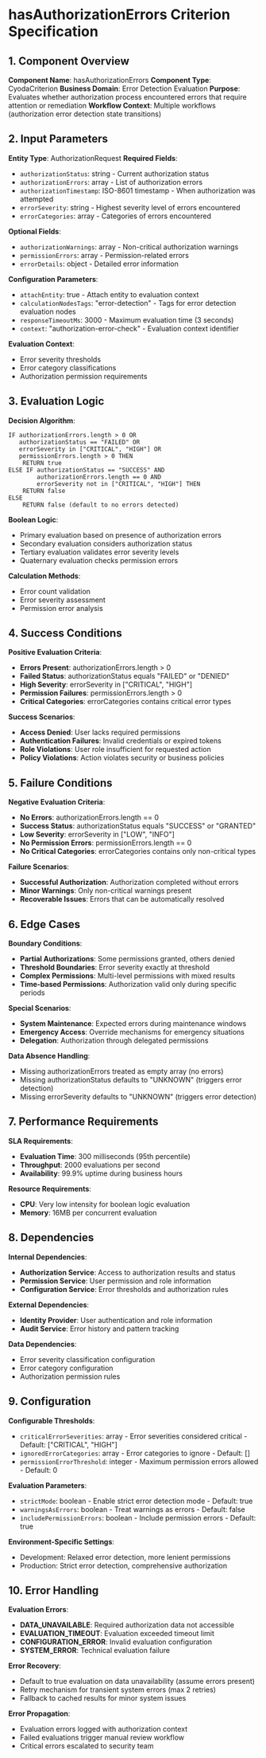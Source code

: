 # hasAuthorizationErrors Criterion Specification

## 1. Component Overview
**Component Name**: hasAuthorizationErrors
**Component Type**: CyodaCriterion
**Business Domain**: Error Detection Evaluation
**Purpose**: Evaluates whether authorization process encountered errors that require attention or remediation
**Workflow Context**: Multiple workflows (authorization error detection state transitions)

## 2. Input Parameters
**Entity Type**: AuthorizationRequest
**Required Fields**:
- `authorizationStatus`: string - Current authorization status
- `authorizationErrors`: array - List of authorization errors
- `authorizationTimestamp`: ISO-8601 timestamp - When authorization was attempted
- `errorSeverity`: string - Highest severity level of errors encountered
- `errorCategories`: array - Categories of errors encountered

**Optional Fields**:
- `authorizationWarnings`: array - Non-critical authorization warnings
- `permissionErrors`: array - Permission-related errors
- `errorDetails`: object - Detailed error information

**Configuration Parameters**:
- `attachEntity`: true - Attach entity to evaluation context
- `calculationNodesTags`: "error-detection" - Tags for error detection evaluation nodes
- `responseTimeoutMs`: 3000 - Maximum evaluation time (3 seconds)
- `context`: "authorization-error-check" - Evaluation context identifier

**Evaluation Context**:
- Error severity thresholds
- Error category classifications
- Authorization permission requirements

## 3. Evaluation Logic
**Decision Algorithm**:
```
IF authorizationErrors.length > 0 OR
   authorizationStatus == "FAILED" OR
   errorSeverity in ["CRITICAL", "HIGH"] OR
   permissionErrors.length > 0 THEN
    RETURN true
ELSE IF authorizationStatus == "SUCCESS" AND
        authorizationErrors.length == 0 AND
        errorSeverity not in ["CRITICAL", "HIGH"] THEN
    RETURN false
ELSE
    RETURN false (default to no errors detected)
```

**Boolean Logic**:
- Primary evaluation based on presence of authorization errors
- Secondary evaluation considers authorization status
- Tertiary evaluation validates error severity levels
- Quaternary evaluation checks permission errors

**Calculation Methods**:
- Error count validation
- Error severity assessment
- Permission error analysis

## 4. Success Conditions
**Positive Evaluation Criteria**:
- **Errors Present**: authorizationErrors.length > 0
- **Failed Status**: authorizationStatus equals "FAILED" or "DENIED"
- **High Severity**: errorSeverity in ["CRITICAL", "HIGH"]
- **Permission Failures**: permissionErrors.length > 0
- **Critical Categories**: errorCategories contains critical error types

**Success Scenarios**:
- **Access Denied**: User lacks required permissions
- **Authentication Failures**: Invalid credentials or expired tokens
- **Role Violations**: User role insufficient for requested action
- **Policy Violations**: Action violates security or business policies

## 5. Failure Conditions
**Negative Evaluation Criteria**:
- **No Errors**: authorizationErrors.length == 0
- **Success Status**: authorizationStatus equals "SUCCESS" or "GRANTED"
- **Low Severity**: errorSeverity in ["LOW", "INFO"]
- **No Permission Errors**: permissionErrors.length == 0
- **No Critical Categories**: errorCategories contains only non-critical types

**Failure Scenarios**:
- **Successful Authorization**: Authorization completed without errors
- **Minor Warnings**: Only non-critical warnings present
- **Recoverable Issues**: Errors that can be automatically resolved

## 6. Edge Cases
**Boundary Conditions**:
- **Partial Authorizations**: Some permissions granted, others denied
- **Threshold Boundaries**: Error severity exactly at threshold
- **Complex Permissions**: Multi-level permissions with mixed results
- **Time-based Permissions**: Authorization valid only during specific periods

**Special Scenarios**:
- **System Maintenance**: Expected errors during maintenance windows
- **Emergency Access**: Override mechanisms for emergency situations
- **Delegation**: Authorization through delegated permissions

**Data Absence Handling**:
- Missing authorizationErrors treated as empty array (no errors)
- Missing authorizationStatus defaults to "UNKNOWN" (triggers error detection)
- Missing errorSeverity defaults to "UNKNOWN" (triggers error detection)

## 7. Performance Requirements
**SLA Requirements**:
- **Evaluation Time**: 300 milliseconds (95th percentile)
- **Throughput**: 2000 evaluations per second
- **Availability**: 99.9% uptime during business hours

**Resource Requirements**:
- **CPU**: Very low intensity for boolean logic evaluation
- **Memory**: 16MB per concurrent evaluation

## 8. Dependencies
**Internal Dependencies**:
- **Authorization Service**: Access to authorization results and status
- **Permission Service**: User permission and role information
- **Configuration Service**: Error thresholds and authorization rules

**External Dependencies**:
- **Identity Provider**: User authentication and role information
- **Audit Service**: Error history and pattern tracking

**Data Dependencies**:
- Error severity classification configuration
- Error category configuration
- Authorization permission rules

## 9. Configuration
**Configurable Thresholds**:
- `criticalErrorSeverities`: array - Error severities considered critical - Default: ["CRITICAL", "HIGH"]
- `ignoredErrorCategories`: array - Error categories to ignore - Default: []
- `permissionErrorThreshold`: integer - Maximum permission errors allowed - Default: 0

**Evaluation Parameters**:
- `strictMode`: boolean - Enable strict error detection mode - Default: true
- `warningsAsErrors`: boolean - Treat warnings as errors - Default: false
- `includePermissionErrors`: boolean - Include permission errors - Default: true

**Environment-Specific Settings**:
- Development: Relaxed error detection, more lenient permissions
- Production: Strict error detection, comprehensive authorization

## 10. Error Handling
**Evaluation Errors**:
- **DATA_UNAVAILABLE**: Required authorization data not accessible
- **EVALUATION_TIMEOUT**: Evaluation exceeded timeout limit
- **CONFIGURATION_ERROR**: Invalid evaluation configuration
- **SYSTEM_ERROR**: Technical evaluation failure

**Error Recovery**:
- Default to true evaluation on data unavailability (assume errors present)
- Retry mechanism for transient system errors (max 2 retries)
- Fallback to cached results for minor system issues

**Error Propagation**:
- Evaluation errors logged with authorization context
- Failed evaluations trigger manual review workflow
- Critical errors escalated to security team
